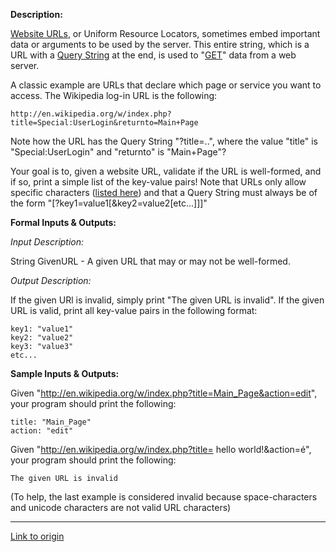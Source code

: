 **Description:**

[Website URLs](http://en.wikipedia.org/wiki/Uniform_resource_locator), or Uniform Resource Locators, sometimes embed important data or arguments to be used by the server. This entire string, which is a URL with a [Query String](http://en.wikipedia.org/wiki/Query_string) at the end, is used to "[GET](http://en.wikipedia.org/wiki/GET_(HTTP)#Request_methods)" data from a web server.

A classic example are URLs that declare which page or service you want to access. The Wikipedia log-in URL is the following:

    http://en.wikipedia.org/w/index.php?title=Special:UserLogin&returnto=Main+Page

Note how the URL has the Query String "?title=..", where the value "title" is "Special:UserLogin" and "returnto" is "Main+Page"?

Your goal is to, given a website URL, validate if the URL is well-formed, and if so, print a simple list of the key-value pairs! Note that URLs only allow specific characters ([listed here](http://en.wikipedia.org/wiki/Uniform_resource_locator#List_of_allowed_URL_characters)) and that a Query String must always be of the form "<base-URL>[?key1=value1[&key2=value2[etc...]]]"

**Formal Inputs & Outputs:**

*Input Description:*

String GivenURL - A given URL that may or may not be well-formed.

*Output Description:*

If the given URl is invalid, simply print "The given URL is invalid". If the given URL is valid, print all key-value pairs in the following format:

    key1: "value1"
    key2: "value2"
    key3: "value3"
    etc...

**Sample Inputs & Outputs:**

Given "http://en.wikipedia.org/w/index.php?title=Main_Page&action=edit", your program should print the following:

    title: "Main_Page"
    action: "edit"

Given "http://en.wikipedia.org/w/index.php?title= hello world!&action=é", your program should print the following:

    The given URL is invalid

(To help, the last example is considered invalid because space-characters and unicode characters are not valid URL characters)

---

[Link to origin](https://www.reddit.com/r/dailyprogrammer/137f7t)